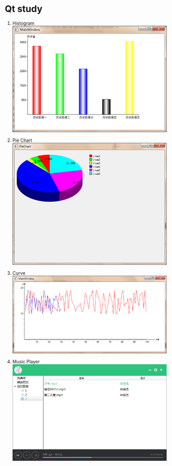 Qt study
========

1. Histogram  
![Histogram show](Histogram/效果1.png)

2. Pie Chart  
![PieChart show](PieChart/show.png)

3. Curve  
![Curve show](Curve/效果.png)

4. Music Player
![Music Player show](QtMusic/效果.png)
